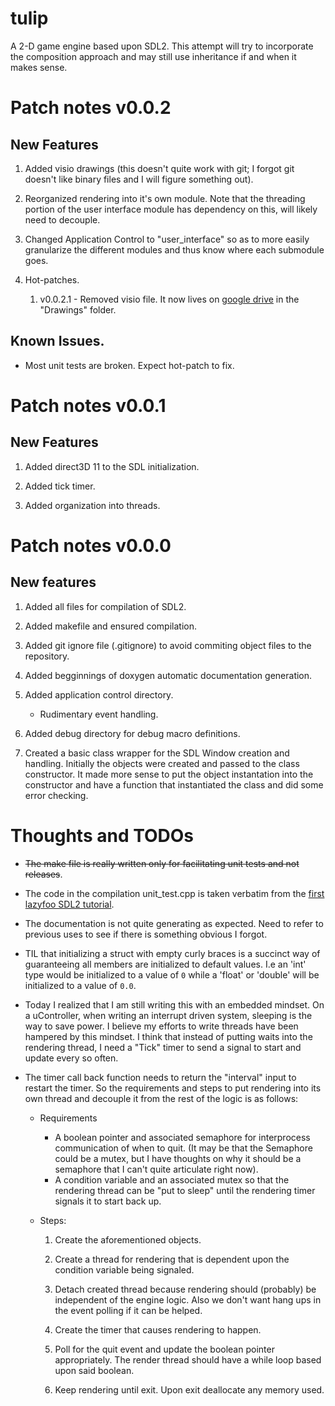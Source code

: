 # tulip
A 2-D game engine based upon SDL2. This attempt will try to incorporate the composition approach and may still use inheritance if and when it makes sense.

# Patch notes v0.0.2

## New Features
  1. Added visio drawings (this doesn't quite work with git; I forgot git doesn't like binary files and I will figure something out).

  2. Reorganized rendering into it's own module. Note that the threading portion of the user interface module has dependency on this, will likely need to decouple.

  3. Changed Application Control to "user_interface" so as to more easily granularize the different modules and thus know where each submodule goes.

  4. Hot-patches.
      1. v0.0.2.1 - Removed visio file. It now lives on [google drive](https://drive.google.com/drive/folders/1e4nrK_8WwpWtN2_9AYjk2QZC2V8AnO7W?usp=sharing) in the "Drawings" folder.

## Known Issues.
  * Most unit tests are broken. Expect hot-patch to fix.

# Patch notes v0.0.1

## New Features
  1. Added direct3D 11 to the SDL initialization.

  2. Added tick timer.

  3. Added organization into threads.


# Patch notes v0.0.0

## New features
  1. Added all files for compilation of SDL2.

  2. Added makefile and ensured compilation.

  3. Added git ignore file (.gitignore) to avoid commiting object files to the repository.

  4. Added begginnings of doxygen automatic documentation generation.

  5. Added application control directory.
      * Rudimentary event handling.

  6. Added debug directory for debug macro definitions.

  7. Created a basic class wrapper for the SDL Window creation and handling. Initially the objects were created and passed to the class constructor. It made more sense to put the object instantation into the constructor and have a function that instantiated the class and did some error checking.

# Thoughts and TODOs
  * ~~The make file is really written only for facilitating unit tests and not releases~~.

  * The code in the compilation unit_test.cpp is taken verbatim from the [first lazyfoo SDL2 tutorial](https://lazyfoo.net/tutorials/SDL/01_hello_SDL/index.php).

  * The documentation is not quite generating as expected. Need to refer to previous uses to see if there is something obvious I forgot.

  * TIL that initializing a struct with empty curly braces is a succinct way of guaranteeing all members are initialized to default values. I.e an 'int' type would be initialized to a value of `0` while a 'float' or 'double' will be initialized to a value of `0.0`.

  * Today I realized that I am still writing this with an embedded mindset. On a uController, when writing an interrupt driven system, sleeping is the way to save power. I believe my efforts to write threads have been hampered by this mindset. I think that instead of putting waits into the rendering thread, I need a "Tick" timer to send a signal to start and update every so often.

  * The timer call back function needs to return the "interval" input to restart the timer. So the requirements and steps to put rendering into its own thread and decouple it from the rest of the logic is as follows:
    - Requirements
      * A boolean pointer and associated semaphore for interprocess communication of when to quit. (It may be that the Semaphore could be a mutex, but I have thoughts on why it should be a semaphore that I can't quite articulate right now).
      * A condition variable and an associated mutex so that the rendering thread can be "put to sleep" until the rendering timer signals it to start back up.

    - Steps:
      1. Create the aforementioned objects.

      2. Create a thread for rendering that is dependent upon the condition variable being signaled.

      3. Detach created thread because rendering should (probably) be independent of the engine logic. Also we don't want hang ups in the event polling if it can be helped.

      4. Create the timer that causes rendering to happen.

      5. Poll for the quit event and update the boolean pointer appropriately. The render thread should have a while loop based upon said boolean.

      6. Keep rendering until exit. Upon exit deallocate any memory used.
